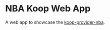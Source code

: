 # NBA Koop Web App

A web app to showcase the [koop-provider-nba](https://www.npmjs.com/package/koop-provider-nba).